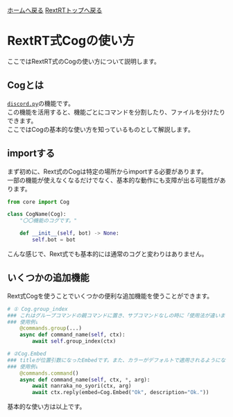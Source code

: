 [ホームへ戻る](../../README.md) [RextRTトップへ戻る](../README.md)

# RextRT式Cogの使い方
ここではRextRT式のCogの使い方について説明します。

## Cogとは
[`discord.py`](https://discordpy.readthedocs.io/ja/latest/index.html)の機能です。  
この機能を活用すると、機能ごとにコマンドを分割したり、ファイルを分けたりできます。  
ここではCogの基本的な使い方を知っているものとして解説します。

## importする
まず初めに、Rext式のCogは特定の場所からimportする必要があります。  
一部の機能が使えなくなるだけでなく、基本的な動作にも支障が出る可能性があります。  
```python
from core import Cog

class CogName(Cog):
    "〇〇機能のコグです。"

    def __init__(self, bot) -> None:
        self.bot = bot
```
こんな感じで、Rext式でも基本的には通常のコグと変わりはありません。

## いくつかの追加機能
Rext式Cogを使うことでいくつかの便利な追加機能を使うことができます。
```python
# ① Cog.group_index
### これはグループコマンドの親コマンドに置き、サブコマンドなしの時に「使用法が違います」と表示してくれるものです。
### 使用例↓
    @commands.group(...)
    async def command_name(self, ctx):
        await self.group_index(ctx)

# ②Cog.Embed
### titleが位置引数になったEmbedです。また、カラーがデフォルトで適用されるようになります。
### 使用例↓
    @commands.command()
    async def command_name(self, ctx, *, arg):
        await nanraka_no_syori(ctx, arg)
        await ctx.reply(embed=Cog.Embed("Ok", description="Ok."))
```
基本的な使い方は以上です。
